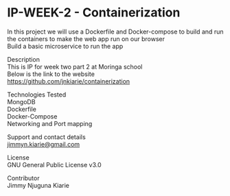 # IP-WEEK-2 - Containerization

In this project we will use a Dockerfile and Docker-compose to build and run the containers to make the web app run on our browser   
Build a basic microservice to run the app  

Description  
This is IP for week two part 2 at Moringa school  
Below is the link to the website  
https://github.com/jnkiarie/containerization 


Technologies Tested  
MongoDB  
Dockerfile   
Docker-Compose  
Networking and Port mapping  

Support and contact details  
jimmyn.kiarie@gmail.com  

License  
GNU General Public License v3.0  

Contributor  
Jimmy Njuguna Kiarie  
